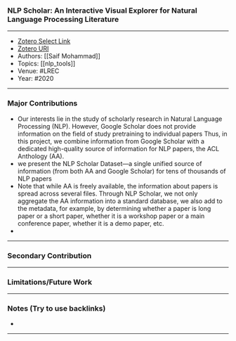 ### NLP Scholar: An Interactive Visual Explorer for Natural Language Processing Literature
---
- [Zotero Select Link](zotero://select/groups/2480461/items/UFRBWH92)
- [Zotero URI](https://www.zotero.org/groups/2480461/items/UFRBWH92)
- Authors: [[Saif Mohammad]] 
- Topics: [[nlp_tools]]
- Venue: #LREC
- Year: #2020
---
### Major Contributions
- Our interests lie in the study of scholarly research in Natural Language Processing (NLP). However, Google Scholar does not provide information on the field of study pretraining to individual papers Thus, in this project, we combine information from Google Scholar with a dedicated high-quality source of information for NLP papers, the ACL Anthology (AA).
- we present the NLP Scholar Dataset—a single unified source of information (from both AA and Google Scholar) for tens of thousands of NLP papers
- Note that while AA is freely available, the information about papers is spread across several files. Through NLP Scholar, we not only aggregate the AA information into a standard database, we also add to the metadata, for example, by determining whether a paper is long paper or a short paper, whether it is a workshop paper or a main conference paper, whether it is a demo paper, etc.
- 
---
### Secondary Contribution
---
### Limitations/Future Work
---
### Notes (Try to use backlinks)
- 
---